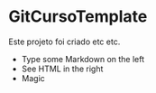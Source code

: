 # GitCursoTemplate

Este projeto foi criado etc etc.

  - Type some Markdown on the left
  - See HTML in the right
  - Magic
